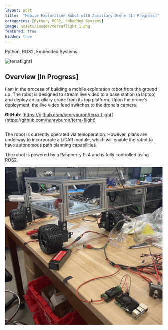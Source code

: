 ```yaml
---
layout: post
title:  "Mobile Exploration Robot with Auxiliary Drone [In Progress]"
categories: [Python, ROS2, Embedded Systems]
image: assets/images/terraflight_1.png
featured: true
hidden: true
---
```


Python, ROS2, Embedded Systems

![terraflight1](/assets/gifs/terraflight_1.gif)

## Overview [In Progress]

I am in the process of building a mobile exploration robot from the ground up. The robot is designed to stream live video to a base station (a laptop) and deploy an auxiliary drone from its top platform. Upon the drone's deployment, the live video feed switches to the drone's camera.

**GitHub**: [https://github.com/henryburon/terra-flight](https://github.com/henryburon/terra-flight)


<div style="background-color: white; height: 1px;"></div>


The robot is currently operated via teleoperation. However, plans are underway to incorporate a LiDAR module, which will enable the robot to have autonomous path planning capabilities.

The robot is powered by a Raspberry Pi 4 and is fully controlled using ROS2.

![terraflight2](/assets/images/terraflight_2.jpg)